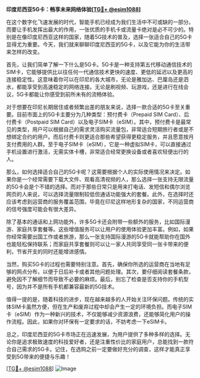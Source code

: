**印度尼西亚5G卡：畅享未来网络体验[[TG💪+ @esim1088](https://t.me/s/esim1088)]**

在这个数字化飞速发展的时代，智能手机已经成为我们生活中不可或缺的一部分。而要让手机发挥出最大的作用，一张优质的手机卡或流量卡绝对是必不可少的。特别是在像印度尼西亚这样的国家，随着5G技术的普及，选择一张适合自己的5G卡显得尤为重要。今天，我们就来聊聊印度尼西亚的5G卡，以及它能为你的生活带来怎样的改变。

首先，让我们简单了解一下什么是5G卡。5G卡是一种支持第五代移动通信技术的SIM卡，它能够提供比以往任何一代通信技术更快的速度、更低的延迟以及更高的连接稳定性。这意味着你可以在印尼的各大城市，无论是雅加达、巴厘岛还是泗水，都能享受到高速稳定的网络连接。无论是刷视频、玩游戏，还是进行在线会议，5G卡都能让你感受到前所未有的流畅体验。

对于想要在印尼长期居住或者频繁出差的朋友来说，选择一款合适的5G卡至关重要。目前市面上的5G卡主要分为几种类型：预付费卡（Prepaid SIM Card）、后付费卡（Postpaid SIM Card）以及电子SIM卡（eSIM）。其中，预付费卡是最常见的类型，用户可以根据自己的需求灵活购买流量包，非常适合短期旅行者或是不想绑定合约的用户。而后付费卡则更适合那些希望获得更稳定服务，并且愿意按月支付费用的人群。至于电子SIM卡（eSIM），它是一种虚拟SIM卡，可以直接通过手机设置进行激活，无需实体卡槽，非常适合经常更换设备或者喜欢轻便出行的人。

那么，如何选择适合自己的5G卡呢？这需要根据个人的实际使用情况来决定。如果你是一个经常需要下载大文件、观看高清视频的人，那么选择一张支持无限流量的5G卡会是个不错的选择。而对于那些日常只是用来打电话、发短信和偶尔浏览网页的人来说，可以选择流量限制较低但通话功能强大的套餐。此外，在选择时还应该考虑到运营商的服务覆盖范围，毕竟在印尼这样地形复杂的国家，不同运营商的信号强度可能会有很大差异。

除了基本的通话和上网功能外，许多5G卡还会附带一些额外的服务，比如国际漫游、家庭共享套餐等。这些增值服务可以让用户的使用体验更加丰富。例如，如果你经常需要出国工作或者旅游，那么一张支持国际漫游的5G卡就能帮助你在国外也能轻松保持联系；而家庭共享套餐则可以让一家人共同享受同一张卡带来的便利，节省开支的同时还能增进感情。

当然，购买5G卡的过程也需要特别注意。首先，确保你所选的运营商在当地有足够的网点分布，以便于日后补卡或者其他问题处理。其次，要仔细阅读套餐条款，避免因不了解细节而导致不必要的麻烦。最后，别忘了检查是否支持你的手机型号，因为并不是所有手机都兼容最新的5G技术。

值得一提的是，随着科技的进步，现在越来越多的人开始关注环保问题。传统的实体SIM卡虽然方便，但在生产和废弃过程中却会产生一定的环境负担。而电子SIM卡（eSIM）作为一种新兴的技术，不仅能够减少资源浪费，还能够简化用户的操作流程。因此，如果你对环保有一定要求的话，不妨考虑一下eSIM卡。

总之，印度尼西亚的5G卡市场正在迅速发展，为用户提供了多种多样的选择。无论你是追求极致速度的科技爱好者，还是注重性价比的家庭用户，总能找到一款符合自己需求的5G卡。记住，在选购之前一定要做好充分的调查，这样才能真正享受到5G带来的便捷与乐趣！

[[TG💪+ @esim1088](https://t.me/s/esim1088)] 
![Image](https://i.postimg.cc/4NQfJmqS/Snipaste-2025-05-13-00-14-12.png)